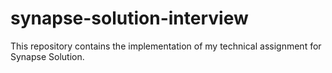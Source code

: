 # synapse-solution-interview
This repository contains the implementation of my technical assignment for Synapse Solution.
